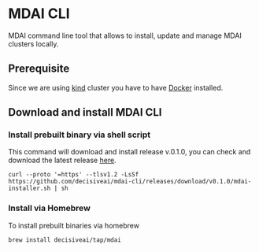 # MDAI CLI

MDAI command line tool that allows to install, update and manage MDAI clusters locally.

## Prerequisite
Since we are using [kind](https://kind.sigs.k8s.io/docs/user/quick-start/) cluster you have to have [Docker](https://docs.docker.com/engine/install/) installed.

## Download and install MDAI CLI 
### Install prebuilt binary via shell script
This command will download and install release v.0.1.0, you can check and download the latest release [here](https://github.com/DecisiveAI/mdai-cli/releases).
```shell
curl --proto '=https' --tlsv1.2 -LsSf https://github.com/decisiveai/mdai-cli/releases/download/v0.1.0/mdai-installer.sh | sh
```
### Install via Homebrew
To install prebuilt binaries via homebrew
```Shell
brew install decisiveai/tap/mdai
```
